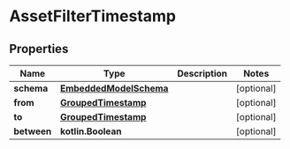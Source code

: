 
# AssetFilterTimestamp

## Properties
Name | Type | Description | Notes
------------ | ------------- | ------------- | -------------
**schema** | [**EmbeddedModelSchema**](EmbeddedModelSchema) |  |  [optional]
**from** | [**GroupedTimestamp**](GroupedTimestamp) |  |  [optional]
**to** | [**GroupedTimestamp**](GroupedTimestamp) |  |  [optional]
**between** | **kotlin.Boolean** |  |  [optional]



